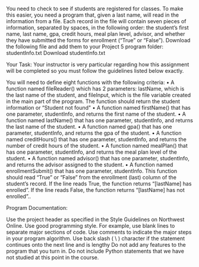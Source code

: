You need to check to see if students are registered for classes. To make this easier, you need a program that, given a last name, will read in the information from a file. Each record in the file will contain seven pieces of information, separated by spaces, in the following order: the student’s first name, last name, gpa, credit hours, meal plan level, advisor, and whether they have submitted the forms for enrollment (“True” or “False”). Download the following file and add them to your Project 5 program folder: studentInfo.txt Download studentInfo.txt

Your Task:
Your instructor is very particular regarding how this assignment will be completed so you must follow the guidelines listed below exactly.

You will need to define eight functions with the following criteria:
•    A function named fileReader() which has 2 parameters: lastName, which is the last name of the student, and fileInput, which is the file variable created in the main part of the program. The function should return the student information or “Student not found"
•    A function named firstName() that has one parameter, studentInfo, and returns the first name of the student.
•    A function named lastName() that has one parameter, studentInfo, and returns the last name of the student.
•    A function named gpa() that has one parameter, studentInfo, and returns the gpa of the student.
•    A function named creditHours() that has one parameter, studentInfo, and returns the number of credit hours of the student.
•    A function named mealPlan() that has one parameter, studentInfo, and returns the meal plan level of the student.
•    A function named advisor() that has one parameter, studentInfo, and returns the advisor assigned to the student.
•    A function named enrollmentSubmit() that has one parameter, studentInfo. This function should read “True” or “False” from the enrollment (last) column of the student’s record. If the line reads True, the function returns “[lastName] has enrolled”. If the line reads False, the function returns “[lastName] has not enrolled”..

 Program Documentation:

Use the project header as specified in the Style Guidelines on Northwest Online.
Use good programming style.
For example, use blank lines to separate major sections of code.
Use comments to indicate the major steps in your program algorithm.
Use back slash ( \ ) character if the statement continues onto the next line and is lengthy
Do not add any features to the program that you turn in. Do not include Python statements that we have not studied at this point in the course.
